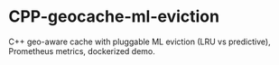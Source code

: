# CPP-geocache-ml-eviction
C++ geo-aware cache with pluggable ML eviction (LRU vs predictive), Prometheus metrics, dockerized demo.
